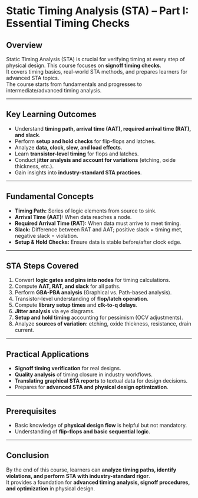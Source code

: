 # Static Timing Analysis (STA) – Part I: Essential Timing Checks

## Overview
Static Timing Analysis (STA) is crucial for verifying timing at every step of physical design. This course focuses on **signoff timing checks**.  
It covers timing basics, real-world STA methods, and prepares learners for advanced STA topics.  
The course starts from fundamentals and progresses to intermediate/advanced timing analysis.

---

## Key Learning Outcomes
- Understand **timing path, arrival time (AAT), required arrival time (RAT), and slack**.  
- Perform **setup and hold checks** for flip-flops and latches.  
- Analyze **data, clock, slew, and load effects**.  
- Learn **transistor-level timing** for flops and latches.  
- Conduct **jitter analysis and account for variations** (etching, oxide thickness, etc.).  
- Gain insights into **industry-standard STA practices**.  

---

## Fundamental Concepts
- **Timing Path:** Series of logic elements from source to sink.  
- **Arrival Time (AAT):** When data reaches a node.  
- **Required Arrival Time (RAT):** When data must arrive to meet timing.  
- **Slack:** Difference between RAT and AAT; positive slack = timing met, negative slack = violation.  
- **Setup & Hold Checks:** Ensure data is stable before/after clock edge.  

---

## STA Steps Covered
1. Convert **logic gates and pins into nodes** for timing calculations.  
2. Compute **AAT, RAT, and slack** for all paths.  
3. Perform **GBA-PBA analysis** (Graphical vs. Path-based analysis).  
4. Transistor-level understanding of **flop/latch operation**.  
5. Compute **library setup times** and **clk-to-q delays**.  
6. **Jitter analysis** via eye diagrams.  
7. **Setup and hold timing** accounting for pessimism (OCV adjustments).  
8. Analyze **sources of variation**: etching, oxide thickness, resistance, drain current.  

---

## Practical Applications
- **Signoff timing verification** for real designs.  
- **Quality analysis** of timing closure in industry workflows.  
- **Translating graphical STA reports** to textual data for design decisions.  
- Prepares for **advanced STA and physical design optimization**.  

---

## Prerequisites
- Basic knowledge of **physical design flow** is helpful but not mandatory.  
- Understanding of **flip-flops and basic sequential logic**.  

---

## Conclusion
By the end of this course, learners can **analyze timing paths, identify violations, and perform STA with industry-standard rigor**.  
It provides a foundation for **advanced timing analysis, signoff procedures, and optimization** in physical design.
